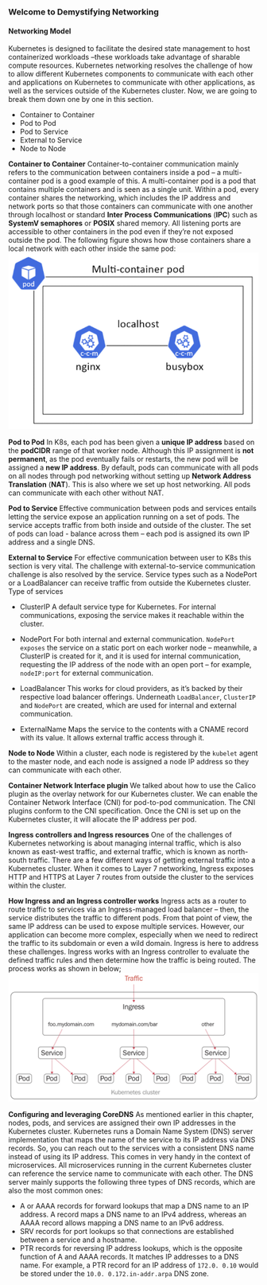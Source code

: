 ### Welcome to Demystifying Networking
#### Networking Model
Kubernetes is designed to facilitate the desired state management to host containerized workloads –these workloads take advantage of sharable compute resources. Kubernetes networking resolves the challenge of how to allow different Kubernetes components to communicate with each other and applications on Kubernetes to communicate with other applications, as well as the services outside of the Kubernetes cluster. Now, we are going to break them down one by one in this section.
- Container to Container
- Pod to Pod
- Pod to Service
- External to Service
- Node to Node

**Container to Container**
Container-to-container communication mainly refers to the communication between containers inside a pod – a multi-container pod is a good example of this. A multi-container pod is a pod that contains multiple containers and is seen as a single unit. Within a pod, every container shares the networking, which includes the IP address and network ports so that those containers can communicate with one another through localhost or standard **Inter Process Communications** (**IPC**) such as **SystemV semaphores** or **POSIX** shared memory. All listening ports are accessible to other containers in the pod even if they’re not exposed outside the pod. The following figure shows how those containers share a local network with each other inside the same pod:
![Multi-Container](/img/storage/multi-container.png)

**Pod to Pod**
In K8s, each pod has been given a **unique IP address** based on the **podCIDR** range of that worker node. Although this IP assignment is **not permanent**, as the pod eventually fails or restarts, the new pod will be assigned a **new IP address**. By default, pods can communicate with all pods on all nodes through pod networking without setting up **Network Address Translation** (**NAT**). This is also where we set up host networking. All pods can communicate with each other without NAT.

**Pod to Service**
Effective communication between pods and services entails letting the service expose an application running on a set of pods. The service accepts traffic from both inside and outside of the cluster. The set of pods can load - balance across them – each pod is assigned its own IP address and a single DNS.

**External to Service**
For effective communication between user to K8s this section is very vital. The challenge with external-to-service communication challenge is also resolved by the service. Service types such as a NodePort or a LoadBalancer can receive traffic from outside the Kubernetes cluster. Type of services
- ClusterIP
  A default service type for Kubernetes. For internal communications, exposing the service makes it reachable within the cluster.

- NodePort
  For both internal and external communication. `NodePort exposes` the service on a static port on each worker node – meanwhile, a ClusterIP is created for it, and it is used for internal communication, requesting the IP address of the node with an open port – for example, `nodeIP:port` for external communication.

- LoadBalancer
  This works for cloud providers, as it’s backed by their respective load balancer offerings. Underneath `LoadBalancer`, `ClusterIP` and `NodePort` are created, which are used for internal and external communication.

- ExternalName
  Maps the service to the contents with a CNAME record with its value. It allows external traffic access through it.

**Node to Node**
Within a cluster, each node is registered by the `kubelet` agent to the master node, and each node is assigned a node IP address so they can communicate with each other.

**Container Network Interface plugin**
We talked about how to use the Calico plugin as the overlay network for our Kubernetes cluster. We can enable the Container Network Interface (CNI) for pod-to-pod communication. The CNI plugins conform to the CNI specification. Once the CNI is set up on the Kubernetes cluster, it will allocate the IP address per pod.

**Ingress controllers and Ingress resources**
One of the challenges of Kubernetes networking is about managing internal traffic, which is also known as east-west traffic, and external traffic, which is known as north-south traffic. There are a few different ways of getting external traffic into a Kubernetes cluster. When it comes to Layer 7 networking, Ingress exposes HTTP and HTTPS at Layer 7 routes from outside the cluster to the services within the cluster.

**How Ingress and an Ingress controller works**
Ingress acts as a router to route traffic to services via an Ingress-managed load balancer – then, the service distributes the traffic to different pods. From that point of view, the same IP address can be used to expose multiple services. However, our application can become more complex, especially when we need to redirect the traffic to its subdomain or even a wild domain. Ingress is here to address these challenges. Ingress works with an Ingress controller to evaluate the defined traffic rules and then determine how the traffic is being routed. The process works as shown in below;
![Ingress work procedure](/img/network/ingress.png)

**Configuring and leveraging CoreDNS**
As mentioned earlier in this chapter, nodes, pods, and services are assigned their own IP addresses in the Kubernetes cluster. Kubernetes runs a Domain Name System (DNS) server implementation that maps the name of the service to its IP address via DNS records. So, you can reach out to the services with a consistent DNS name instead of using its IP address. This comes in very handy in the context of microservices. All microservices running in the current Kubernetes cluster can reference the service name to communicate with each other. The DNS server mainly supports the following three types of DNS records, which are also the most common ones:
- A or AAAA records for forward lookups that map a DNS name to an IP address. A record maps a DNS name to an IPv4 address, whereas an AAAA record allows mapping a DNS name to an IPv6 address.
- SRV records for port lookups so that connections are established between a service and a hostname.
- PTR records for reversing IP address lookups, which is the opposite function of A and AAAA records. It matches IP addresses to a DNS name. For example, a PTR record for an IP address of `172.0. 0.10` would be stored under the `10.0. 0.172.in-addr.arpa` DNS zone.